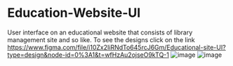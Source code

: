 # Education-Website-UI
User interface on an educational website that consists of library management site and so like.
To see the designs click on the link
https://www.figma.com/file/i10Zx2IiRNdTo645rcJ6Gm/Educational-site-UI?type=design&node-id=0%3A1&t=wfHzAu2ojseO9kTQ-1
![image](https://github.com/HopeAnani/Education-Website-UI/assets/94631710/9f7e9583-9a04-407b-9be2-1dff2f0f7370)
![image](https://github.com/HopeAnani/Education-Website-UI/assets/94631710/f0c899ca-605c-448a-bb59-bdafb4ad0a18)
